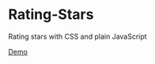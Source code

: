 # Rating-Stars
Rating stars with CSS and plain JavaScript


[Demo](https://codepen.io/kopechli/pen/xxEjQYz)
